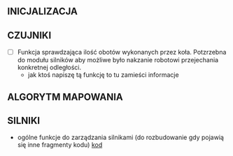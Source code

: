 ## INICJALIZACJA 
  
## CZUJNIKI
- [ ] Funkcja sprawdzająca ilość obotów wykonanych przez koła. Potzrzebna do modułu silników aby możliwe było nakzanie robotowi przejechania konkretnej odległości.
  - jak ktoś napiszę tą funkcję to tu zamieści informacje
## ALGORYTM MAPOWANIA
  
## SILNIKI
- ogólne funkcje do zarządzania silnikami (do rozbudowanie gdy pojawią się inne fragmenty kodu) [kod](/programyPython/Package/MotorControl.py)
